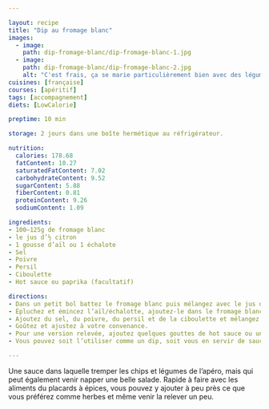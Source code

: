 ```yaml
---

layout: recipe
title: "Dip au fromage blanc"
images:
  - image:
    path: dip-fromage-blanc/dip-fromage-blanc-1.jpg
  - image:
    path: dip-fromage-blanc/dip-fromage-blanc-2.jpg
    alt: "C'est frais, ça se marie particulièrement bien avec des légumes à l’heure de l’apéro, mais ça peut aussi venir enrober des chips salées, tortilla, nachos, etc. et salades si vous préférez." 
cuisines: [française]
courses: [apéritif]
tags: [accompagnement]
diets: [LowCalorie]

preptime: 10 min

storage: 2 jours dans une boîte hermétique au réfrigérateur.

nutrition:
  calories: 178.68
  fatContent: 10.27
  saturatedFatContent: 7.02
  carbohydrateContent: 9.52
  sugarContent: 5.88
  fiberContent: 0.81
  proteinContent: 9.26
  sodiumContent: 1.09

ingredients:
- 100–125g de fromage blanc
- le jus d’½ citron
- 1 gousse d’aïl ou 1 échalote
- Sel
- Poivre
- Persil
- Ciboulette 
- Hot sauce ou paprika (facultatif) 

directions:
- Dans un petit bol battez le fromage blanc puis mélangez avec le jus de citron. 
- Épluchez et émincez l’aïl/échalotte, ajoutez-le dans le fromage blanc et mélangez.
- Ajoutez du sel, du poivre, du persil et de la ciboulette et mélangez bien. 
- Goûtez et ajustez à votre convenance.
- Pour une version relevée, ajoutez quelques gouttes de hot sauce ou un peu de paprika et mélangez une dernière fois. 
- Vous pouvez soit l’utiliser comme un dip, soit vous en servir de sauce pour une salade verte.

---
```


Une sauce dans laquelle tremper les chips et légumes de l’apéro, mais qui peut également venir napper une belle salade. Rapide à faire avec les aliments du placards à épices, vous pouvez y ajouter à peu près ce que vous préférez comme herbes et même venir la relever un peu.